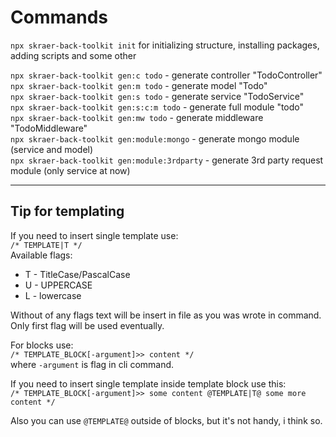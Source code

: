 # Commands

`npx skraer-back-toolkit init` for initializing structure, installing packages, adding scripts and some other  

`npx skraer-back-toolkit gen:c todo` - generate controller "TodoController"  
`npx skraer-back-toolkit gen:m todo` - generate model "Todo"  
`npx skraer-back-toolkit gen:s todo` - generate service "TodoService"  
`npx skraer-back-toolkit gen:s:c:m todo` - generate full module "todo"  
`npx skraer-back-toolkit gen:mw todo` - generate middleware "TodoMiddleware"  
`npx skraer-back-toolkit gen:module:mongo` - generate mongo module (service and model)  
`npx skraer-back-toolkit gen:module:3rdparty` - generate 3rd party request module (only service at now)  

<!-- You can add `-mongo` flag for adding some *mongo* stuff (works with models and services) -->

---
## Tip for templating
If you need to insert single template use:  
`/* TEMPLATE|T */`  
Available flags:
- T - TitleCase/PascalCase
- U - UPPERCASE
- L - lowercase  

Without of any flags text will be insert in file as you was wrote in command. Only first flag will be used eventually.

For blocks use:  
`/* TEMPLATE_BLOCK[-argument]>> content */`  
where `-argument` is flag in cli command.

If you need to insert single template inside template block use this:  
`/* TEMPLATE_BLOCK[-argument]>> some content @TEMPLATE|T@ some more content */`

Also you can use `@TEMPLATE@` outside of blocks, but it's not handy, i think so.